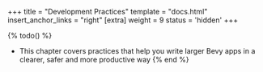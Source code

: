 +++
title = "Development Practices"
template = "docs.html"
insert_anchor_links = "right"
[extra]
weight = 9
status = 'hidden'
+++

{% todo() %}

* This chapter covers practices that help you write larger Bevy apps in a clearer, safer and more productive way
{% end %}

